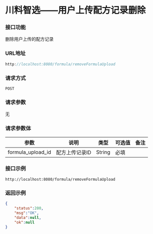 # 川料智选——用户上传配方记录删除
### 接口功能

删除用户上传的配方记录

### URL地址

```javascript
http://localhost:8080/formula/removeFormulaUpload
```

### 请求方式

`POST`

### 请求参数
 
无

### 请求参数体

| 参数      | 说明                               | 类型      | 可选值       | 备注    |
|---------- |---------------------------------- |---------- |------------- |-------- |
|formula_upload_id  | 配方上传记录ID | String | 必填 | |

### 接口示例

`http://localhost:8080/formula/removeFormulaUpload`

### 返回示例

```json
{
    "status":200,
    "msg":"OK",
    "data":null,
    "ok":null
}
```
